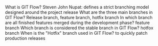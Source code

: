  What is GIT Flow? Steven John Nupat: 
defines a strict branching model designed around the project release
What are the three main branches in GIT Flow?
Release branch, feature branch, hotfix branch
In which branch are all finished features merged during the development phase?
feature branch
Which branch is considered the stable branch in GIT Flow?
hotfox branch
When is the "Hotfix" branch used in GIT Flow?
 to quickly patch production releases
   
